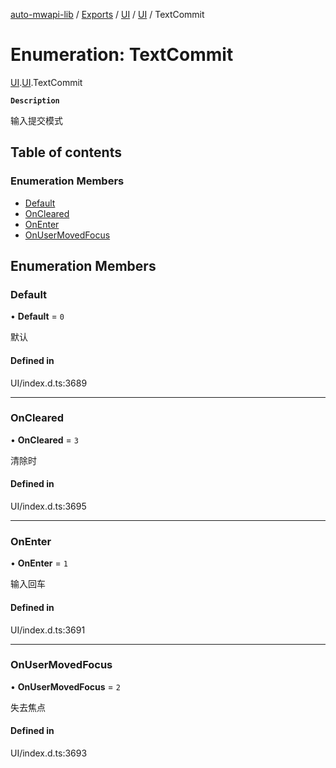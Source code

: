 [auto-mwapi-lib](../README.md) / [Exports](../modules.md) / [UI](../modules/UI.md) / [UI](../modules/UI.UI.md) / TextCommit

# Enumeration: TextCommit

[UI](../modules/UI.md).[UI](../modules/UI.UI.md).TextCommit

**`Description`**

输入提交模式

## Table of contents

### Enumeration Members

- [Default](UI.UI.TextCommit.md#default)
- [OnCleared](UI.UI.TextCommit.md#oncleared)
- [OnEnter](UI.UI.TextCommit.md#onenter)
- [OnUserMovedFocus](UI.UI.TextCommit.md#onusermovedfocus)

## Enumeration Members

### Default

• **Default** = ``0``

默认

#### Defined in

UI/index.d.ts:3689

___

### OnCleared

• **OnCleared** = ``3``

清除时

#### Defined in

UI/index.d.ts:3695

___

### OnEnter

• **OnEnter** = ``1``

输入回车

#### Defined in

UI/index.d.ts:3691

___

### OnUserMovedFocus

• **OnUserMovedFocus** = ``2``

失去焦点

#### Defined in

UI/index.d.ts:3693
